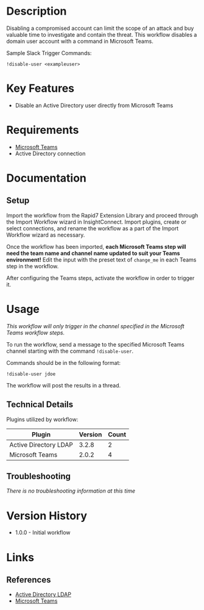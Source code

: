 # Description

Disabling a compromised account can limit the scope of an attack and buy valuable time to investigate and contain the threat. This workflow disables a domain user account with a command in Microsoft Teams.

Sample Slack Trigger Commands:

`!disable-user <exampleuser>`

# Key Features

* Disable an Active Directory user directly from Microsoft Teams

# Requirements

* [Microsoft Teams](https://insightconnect.help.rapid7.com/docs/microsoft-teams)
* Active Directory connection

# Documentation

## Setup

Import the workflow from the Rapid7 Extension Library and proceed through the Import Workflow wizard in InsightConnect. Import plugins, create or select connections, and rename the workflow as a part of the Import Workflow wizard as necessary.

Once the workflow has been imported, **each Microsoft Teams step will need the team name and channel name updated to suit your Teams environment!** Edit the input with the preset text of `change_me` in each Teams step in the workflow.

After configuring the Teams steps, activate the workflow in order to trigger it.

# Usage

*This workflow will only trigger in the channel specified in the Microsoft Teams workflow steps.*

To run the workflow, send a message to the specified Microsoft Teams channel starting with the command `!disable-user`.

Commands should be in the following format:

`!disable-user jdoe`

The workflow will post the results in a thread.

## Technical Details

Plugins utilized by workflow:

|Plugin|Version|Count|
|----|----|--------|
|Active Directory LDAP|3.2.8|2|
|Microsoft Teams|2.0.2|4|

## Troubleshooting

_There is no troubleshooting information at this time_

# Version History

* 1.0.0 - Initial workflow

# Links

## References

* [Active Directory LDAP](https://extensions.rapid7.com/extension/active_directory_ldap)
* [Microsoft Teams](https://teams.microsoft.com)

